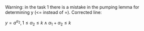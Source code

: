 Warning: in the task 1 there is a mistake in the pumping lemma for determining y (<= instead of =). Corrected line:

$y = a^{\alpha_2}, 1 \leq \alpha_2 \leq k \wedge \alpha_1 + \alpha_2 \leq k$

